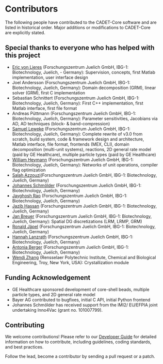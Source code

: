 # Contributors

The following people have contributed to the CADET-Core software and are listed in historical order. Major additions or modifications to CADET-Core are explicitly stated.

## Special thanks to everyone who has helped with this project

* [Eric von Lieres](https://github.com/lieres) (Forschungszentrum Juelich GmbH, IBG-1: Biotechnology, Juelich, - Germany): Supervision, concepts, first Matlab implementation, user interface design
* Joel Andersson (Forschungszentrum Juelich GmbH, IBG-1: Biotechnology, Juelich, Germany): Domain decomposition (GRM), linear solver (GRM), first C implementation
* Sebastian Schnittert (Forschungszentrum Juelich GmbH, IBG-1: Biotechnology, Juelich, Germany): First C++ implementation, first Matlab interface, first file format
* Andreas Püttmann (Forschungszentrum Juelich GmbH, IBG-1: Biotechnology, Juelich, Germany): Parameter sensitivities, Jacobians via AD, AD techniques (block- & band-compression)
* [Samuel Leweke](https://github.com/sleweke) (Forschungszentrum Juelich GmbH, IBG-1: Biotechnology, Juelich, Germany): Complete rewrite of v3.0 from scratch, build system, code & framework design and architecture, Matlab interface, file format, frontends (MEX, CLI), domain decomposition (multi-unit systems), reactions, 2D general rate model (paid by GE Healthcare), multiple particle types (paid by GE Healthcare)
* [William Heymann](https://github.com/immudzen) (Forschungszentrum Juelich GmbH, IBG-1: Biotechnology, Juelich, Germany): Networks of unit operations, compiler flag optimization
* [Salah Azzouzi](https://github.com/azzouzis)(Forschungszentrum Juelich GmbH, IBG-1: Biotechnology, Juelich, Germany)
* [Johannes Schmölder](https://github.com/schmoelder) (Forschungszentrum Juelich GmbH, IBG-1: Biotechnology, Juelich, Germany)
* [Jayghosh Rao](https://github.com/jayghoshter) (Forschungszentrum Juelich GmbH, IBG-1: Biotechnology, Juelich, Germany)
* [Jazib Hassan](https://github.com/jazib-hassan-juelich) (Forschungszentrum Juelich GmbH, IBG-1: Biotechnology, Juelich, Germany)
* [Jan Breuer](https://github.com/jbreue16) (Forschungszentrum Juelich GmbH, IBG-1: Biotechnology, Juelich, Germany): Spatial DG discretizations (LRM, LRMP, GRM)
* [Ronald Jäpel](https://github.com/ronald-jaepel) (Forschungszentrum Juelich GmbH, IBG-1: Biotechnology, Juelich, Germany)
* [Hannah Lanzrath](https://github.com/hannahlanzrath) (Forschungszentrum Juelich GmbH, IBG-1: Biotechnology, Juelich, Germany)
* [Antonia Berger](https://github.com/AntoniaBerger) (Forschungszentrum Juelich GmbH, IBG-1: Biotechnology, Juelich, Germany)
* [Wendi Zhang](https://github.com/WFlynnZ) (Rensselaer Polytechnic Institute, Chemical and Biological Engineering, Troy, New York, USA): Crystallization module

## Funding Acknowledgement

* GE Healthcare sponsored development of core-shell beads, multiple particle types, and 2D general rate model
* Bayer AG contributed to bugfixes, initial C API, initial Python frontend
* Johannes Schmölder has received support from the IMI2/ EU/EFPIA joint undertaking Inno4Vac (grant no. 101007799).

## Contributing

We welcome contributions! Please refer to our [Developer Guide](https://cadet.github.io/master/developer_guide/index.html) for detailed information on how to contribute, including guidelines, coding standards, and best practices.

Follow the lead, become a contributor by sending a pull request or a patch.
